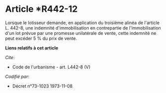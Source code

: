 # Article *R442-12

Lorsque le lotisseur demande, en application du troisième alinéa de l'article L. 442-8, une indemnité d'immobilisation en
contrepartie de l'immobilisation d'un lot prévue par une promesse unilatérale de vente, cette indemnité ne peut excéder 5 %
du prix de vente.

**Liens relatifs à cet article**

_Cite_:

  - Code de l'urbanisme - art. L442-8 (V)

_Codifié par_:

  - Décret n°73-1023 1973-11-08
